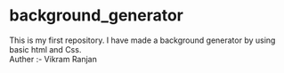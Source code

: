 # background_generator
This is my first repository. I have made a background generator by using  basic html and Css.
<br>
Auther :- Vikram Ranjan
